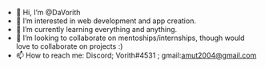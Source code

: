 - 👋 Hi, I’m @DaVorith
- 👀 I’m interested in web development and app creation.
- 🌱 I’m currently learning everything and anything.
- 💞️ I’m looking to collaborate on mentoships/internships, though would love to collaborate on projects :)
- 📫 How to reach me: Discord; Vorith#4531 ; gmail:amut2004@gmail.com

<!---
DaVorith/DaVorith is a ✨ special ✨ repository because its `README.md` (this file) appears on your GitHub profile.
You can click the Preview link to take a look at your changes.
--->
